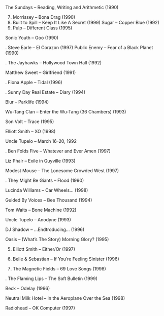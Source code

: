
The Sundays – Reading, Writing and Arithmetic (1990)

  7. Morrissey – Bona Drag (1990)
  6. Built to Spill – Keep It Like A Secret (1999)
  Sugar – Copper Blue (1992)
  4. Pulp – Different Class (1995)

  Sonic Youth – Goo (1990)

  . Steve Earle – El Corazon (1997)
   Public Enemy – Fear of a Black Planet (1990)

  . The Jayhawks – Hollywood Town Hall (1992)

  Matthew Sweet – Girlfriend (1991)

  . Fiona Apple – Tidal (1996)

  . Sunny Day Real Estate – Diary (1994)

  Blur – Parklife (1994)

  Wu-Tang Clan – Enter the Wu-Tang (36 Chambers) (1993)

   Son Volt – Trace (1995)

   Elliott Smith – XO (1998)

  Uncle Tupelo – March 16-20, 1992

  . Ben Folds Five – Whatever and Ever Amen (1997)

  Liz Phair – Exile in Guyville (1993)

  Modest Mouse – The Lonesome Crowded West (1997)

  . They Might Be Giants – Flood (1990)

   Lucinda Williams – Car Wheels… (1998)

  Guided By Voices – Bee Thousand (1994)

  Tom Waits – Bone Machine (1992)

  Uncle Tupelo – Anodyne (1993)

   DJ Shadow – …Endtroducing… (1996)

  Oasis – (What’s The Story) Morning Glory? (1995)

  5. Elliott Smith – Either/Or (1997)

  14. Belle & Sebastian – If You’re Feeling Sinister (1996)

  3. The Magnetic Fields – 69 Love Songs (1998)

  . The Flaming Lips – The Soft Bulletin (1999)

  Beck – Odelay (1996)

  Neutral Milk Hotel – In the Aeroplane Over the Sea (1998)

  Radiohead – OK Computer (1997)
